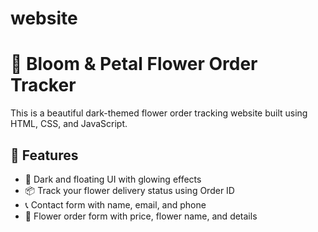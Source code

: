 # website
# 🌸 Bloom & Petal Flower Order Tracker

This is a beautiful dark-themed flower order tracking website built using HTML, CSS, and JavaScript.

## 🚀 Features

- 🌙 Dark and floating UI with glowing effects
- 📦 Track your flower delivery status using Order ID
- 📞 Contact form with name, email, and phone
- 📝 Flower order form with price, flower name, and details

